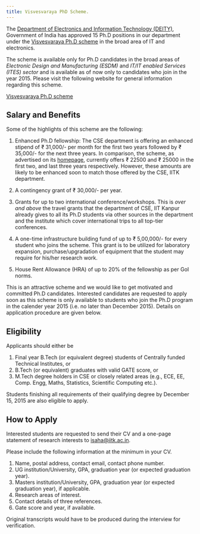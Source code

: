 ```yaml
---
title: Visvesvaraya PhD Scheme.
---
```


The [Department of Electronics and Information Technology (DEITY)][deity], Government of India has approved 15 Ph.D positions in our department under the [Visvesvaraya Ph.D scheme][vishy-scheme] in the broad area of IT and electronics.

<!--more-->

The scheme is available only for Ph.D candidates in the broad areas of *Electronic Design and Manufacturing (ESDM)* and *IT/IT enabled Services (ITES) sector* and is available as of now only to candidates who join in the year 2015. Please visit the following website for general information regarding this scheme.

[Visvesvaraya Ph.D scheme][vishy-scheme]

Salary and Benefits
-------------------

Some of the highlights of this scheme are the following:

1. Enhanced Ph.D fellowship: The CSE department is offering an enhanced stipend of ₹ 31,000/- per month for the first two years followed by ₹ 35,000/- for the next three years. In comparison, the scheme, as advertised on its [homepage][vishy-scheme], currently offers ₹ 22500 and ₹ 25000 in the first two, and last three years respectively. However, these amounts are likely to be enhanced soon to match those offered by the CSE, IITK department.

2. A contingency grant of ₹ 30,000/- per year.

3. Grants for up to two international conference/workshops. This is *over and above* the travel grants that the department of CSE, IIT Kanpur already gives to all its Ph.D students via other sources in the department and the institute which cover international trips to all top-tier conferences.

4. A one-time infrastructure building fund of up to ₹ 5,00,000/- for every student who joins the scheme. This grant is to be utilized for laboratory expansion, purchase/upgradation of equipment that the student may require for his/her research work.

5. House Rent Allowance (HRA) of up to 20% of the fellowship as per GoI norms.

This is an attractive scheme and we would like to get motivated and committed Ph.D candidates. Interested candidates are requested to apply soon as this scheme is only available to students who join the Ph.D program in the calender year 2015 (i.e. no later than December 2015). Details on application procedure are given below.

Eligibility
-----------
Applicants should either be

1. Final year B.Tech (or equivalent degree) students of Centrally funded Technical Institutes, or
2. B.Tech (or equivalent) graduates with valid GATE score, or
3. M.Tech degree holders in CSE or closely related areas (e.g., ECE, EE, Comp. Engg, Maths, Statistics, Scientific Computing  etc.).

Students finishing all requirements of their qualifying degree by December 15, 2015 are also eligible to apply.

How to Apply
------------
Interested students are requested to send their CV and a one-page statement of research interests to [isaha@iitk.ac.in](mailto:isaha@iitk.ac.in).

Please include the following information at the minimum in your CV.

1. Name, postal address, contact email, contact phone number.
2. UG institution/University, GPA, graduation year (or expected graduation year).
3. Masters institution/University, GPA, graduation year (or expected graduation year), if applicable.
4. Research areas of interest.
5. Contact details of three references.
6. Gate score and year, if available.

Original transcripts would have to be produced during the interview for verification.

[deity]: <http://deity.gov.in/> "Department of Electronics and Information Technology (DEITY)"
[vishy-scheme]: <http://phd.medialabasia.in/index.php> "Visvesvaraya Ph.D scheme"

